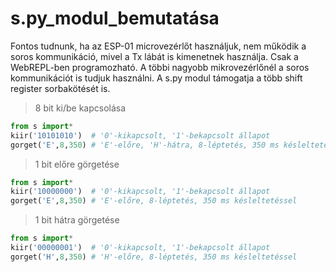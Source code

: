 # s.py_modul_bemutatása
Fontos tudnunk, ha az ESP-01 microvezérlőt használjuk, nem működik a soros kommunikáció, mivel a Tx lábát is kimenetnek használja. Csak a WebREPL-ben programozható. A többi nagyobb mikrovezérlőnél a soros kommunikációt is tudjuk használni. A s.py modul támogatja a több shift register sorbakötését is.

> 8 bit ki/be kapcsolása

```python
from s import*
kiir('10101010')  # '0'-kikapcsolt, '1'-bekapcsolt állapot
gorget('E',8,350) # 'E'-előre, 'H'-hátra, 8-léptetés, 350 ms késleltetéssel
```
> 1 bit előre görgetése

```python
from s import*
kiir('10000000')  # '0'-kikapcsolt, '1'-bekapcsolt állapot
gorget('E',8,350) # 'E'-előre, 8-léptetés, 350 ms késleltetéssel
```
> 1 bit hátra görgetése

```python
from s import*
kiir('00000001')  # '0'-kikapcsolt, '1'-bekapcsolt állapot
gorget('H',8,350) # 'H'-előre, 8-léptetés, 350 ms késleltetéssel
```
